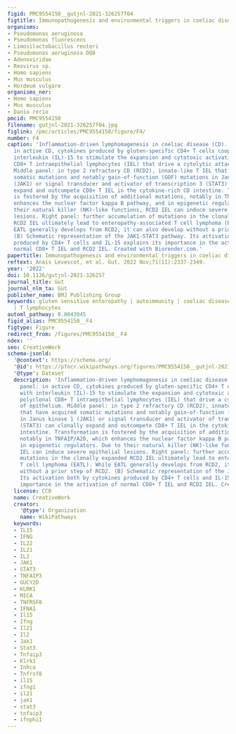 ```yaml
---
figid: PMC9554150__gutjnl-2021-326257f04
figtitle: Immunopathogenesis and environmental triggers in coeliac disease
organisms:
- Pseudomonas aeruginosa
- Pseudomonas fluorescens
- Limosilactobacillus reuteri
- Pseudomonas aeruginosa DQ8
- Adenoviridae
- Reovirus sp.
- Homo sapiens
- Mus musculus
- Hordeum vulgare
organisms_ner:
- Homo sapiens
- Mus musculus
- Danio rerio
pmcid: PMC9554150
filename: gutjnl-2021-326257f04.jpg
figlink: /pmc/articles/PMC9554150/figure/F4/
number: F4
caption: 'Inflammation-driven lymphomagenesis in coeliac disease (CD). (A) Left panel:
  in active CD, cytokines produced by gluten-specific CD4+ T cells cooperate with
  interleukin (IL)-15 to stimulate the expansion and cytotoxic activation of polyclonal
  CD8+ T intraepithelial lymphocytes (IEL) that drive a cytolytic attack of epithelium.
  Middle panel: in type 2 refractory CD (RCD2), innate-like T IEL that have acquired
  somatic mutations and notably gain-of-function (GOF) mutations in Janus kinase 1
  (JAK1) or signal transducer and activator of transcription 3 (STAT3) can clonally
  expand and outcompete CD8+ T IEL in the cytokine-rich CD intestine. Transformation
  is fostered by the acquisition of additional mutations, notably in TNFAIP/A20, which
  enhances the nuclear factor kappa B pathway, and in epigenetic regulators. Due to
  their natural killer (NK)-like functions, RCD2 IEL can induce severe epithelial
  lesions. Right panel: further accumulation of mutations in the clonally expanded
  RCD2 IEL ultimately lead to enteropathy-associated T cell lymphoma (EATL). While
  EATL generally develops from RCD2, it can also develop without a prior step of RCD2.
  (B) Schematic representation of the JAK1-STAT3 pathway. Its activation both by cytokines
  produced by CD4+ T cells and IL-15 explains its importance in the activation of
  normal CD8+ T IEL and RCD2 IEL. Created with Biorender.com.'
papertitle: Immunopathogenesis and environmental triggers in coeliac disease.
reftext: Anais Levescot, et al. Gut. 2022 Nov;71(11):2337-2349.
year: '2022'
doi: 10.1136/gutjnl-2021-326257
journal_title: Gut
journal_nlm_ta: Gut
publisher_name: BMJ Publishing Group
keywords: gluten sensitive enteropathy | autoimmunity | coeliac disease | lymphoma
  | T lymphocytes
automl_pathway: 0.8043045
figid_alias: PMC9554150__F4
figtype: Figure
redirect_from: /figures/PMC9554150__F4
ndex: ''
seo: CreativeWork
schema-jsonld:
  '@context': https://schema.org/
  '@id': https://pfocr.wikipathways.org/figures/PMC9554150__gutjnl-2021-326257f04.html
  '@type': Dataset
  description: 'Inflammation-driven lymphomagenesis in coeliac disease (CD). (A) Left
    panel: in active CD, cytokines produced by gluten-specific CD4+ T cells cooperate
    with interleukin (IL)-15 to stimulate the expansion and cytotoxic activation of
    polyclonal CD8+ T intraepithelial lymphocytes (IEL) that drive a cytolytic attack
    of epithelium. Middle panel: in type 2 refractory CD (RCD2), innate-like T IEL
    that have acquired somatic mutations and notably gain-of-function (GOF) mutations
    in Janus kinase 1 (JAK1) or signal transducer and activator of transcription 3
    (STAT3) can clonally expand and outcompete CD8+ T IEL in the cytokine-rich CD
    intestine. Transformation is fostered by the acquisition of additional mutations,
    notably in TNFAIP/A20, which enhances the nuclear factor kappa B pathway, and
    in epigenetic regulators. Due to their natural killer (NK)-like functions, RCD2
    IEL can induce severe epithelial lesions. Right panel: further accumulation of
    mutations in the clonally expanded RCD2 IEL ultimately lead to enteropathy-associated
    T cell lymphoma (EATL). While EATL generally develops from RCD2, it can also develop
    without a prior step of RCD2. (B) Schematic representation of the JAK1-STAT3 pathway.
    Its activation both by cytokines produced by CD4+ T cells and IL-15 explains its
    importance in the activation of normal CD8+ T IEL and RCD2 IEL. Created with Biorender.com.'
  license: CC0
  name: CreativeWork
  creator:
    '@type': Organization
    name: WikiPathways
  keywords:
  - IL15
  - IFNG
  - IL22
  - IL21
  - IL2
  - JAK1
  - STAT3
  - TNFAIP3
  - GUCY2D
  - KLRK1
  - MICA
  - TNFRSF8
  - IFNA1
  - Il15
  - Ifng
  - Il21
  - Il2
  - Jak1
  - Stat3
  - Tnfaip3
  - Klrk1
  - Inhca
  - Tnfrsf8
  - il15
  - ifng1
  - il21
  - jak1
  - stat3
  - tnfaip3
  - ifnphi1
---
```

